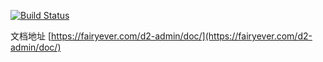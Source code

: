 [![Build Status](https://www.travis-ci.org/d2-projects/d2-admin-doc.svg?branch=master)](https://www.travis-ci.org/d2-projects/d2-admin-doc)

文档地址 [https://fairyever.com/d2-admin/doc/](https://fairyever.com/d2-admin/doc/)